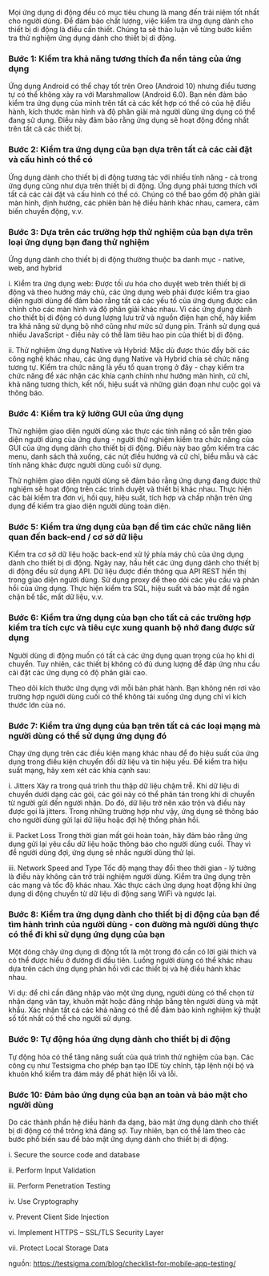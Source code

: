 Mọi ứng dụng di động đều có mục tiêu chung là mang đến trải niệm tốt nhất cho người dùng.
Để đảm bảo chất lượng, việc kiểm tra ứng dụng dành cho thiết bị di động là điều cần thiết. Chúng ta sẽ thảo luận về từng bước kiểm tra thử nghiệm ứng dụng dành cho thiết bị di động.

### Bước 1: Kiểm tra khả năng tương thích đa nền tảng của ứng dụng

Ứng dụng Android có thể chạy tốt trên Oreo (Android 10) nhưng điều tương tự có thể không xảy ra với Marshmallow (Android 6.0).
Bạn nên đảm bảo kiểm tra ứng dụng của mình trên tất cả các kết hợp có thể có của hệ điều hành, kích thước màn hình và độ phân giải mà người dùng ứng dụng có thể đang sử dụng. Điều này đảm bảo rằng ứng dụng sẽ hoạt động đồng nhất trên tất cả các thiết bị.

### Bước 2: Kiểm tra ứng dụng của bạn dựa trên tất cả các cài đặt và cấu hình có thể có

Ứng dụng dành cho thiết bị di động tương tác với nhiều tính năng - cả trong ứng dụng cũng như dựa trên thiết bị di động. Ứng dụng phải tương thích với tất cả các cài đặt và cấu hình có thể có. Chúng có thể bao gồm độ phân giải màn hình, định hướng, các phiên bản hệ điều hành khác nhau, camera, cảm biến chuyển động, v.v.

### Bước 3: Dựa trên các trường hợp thử nghiệm của bạn dựa trên loại ứng dụng bạn đang thử nghiệm

Ứng dụng dành cho thiết bị di động thường thuộc ba danh mục - native, web, and hybrid

i. Kiểm tra ứng dụng web: Được tối ưu hóa cho duyệt web trên thiết bị di động và theo hướng máy chủ, các ứng dụng web phải được kiểm tra giao diện người dùng để đảm bảo rằng tất cả các yếu tố của ứng dụng được căn chỉnh cho các màn hình và độ phân giải khác nhau. Vì các ứng dụng dành cho thiết bị di động có dung lượng lưu trữ và nguồn điện hạn chế, hãy kiểm tra khả năng sử dụng bộ nhớ cũng như mức sử dụng pin. Tránh sử dụng quá nhiều JavaScript - điều này có thể làm tiêu hao pin của thiết bị di động.

ii. Thử nghiệm ứng dụng Native và Hybrid: Mặc dù được thúc đẩy bởi các công nghệ khác nhau, các ứng dụng Native và Hybrid chia sẻ chức năng tương tự. Kiểm tra chức năng là yếu tố quan trọng ở đây - chạy kiểm tra chức năng để xác nhận các khía cạnh chính như hướng màn hình, cử chỉ, khả năng tương thích, kết nối, hiệu suất và những gián đoạn như cuộc gọi và thông báo.

### Bước 4: Kiểm tra kỹ lưỡng GUI của ứng dụng

Thử nghiệm giao diện người dùng xác thực các tính năng có sẵn trên giao diện người dùng của ứng dụng - người thử nghiệm kiểm tra chức năng của GUI của ứng dụng dành cho thiết bị di động. Điều này bao gồm kiểm tra các menu, danh sách thả xuống, các nút điều hướng và cử chỉ, biểu mẫu và các tính năng khác được người dùng cuối sử dụng.

Thử nghiệm giao diện người dùng sẽ đảm bảo rằng ứng dụng đang được thử nghiệm sẽ hoạt động trên các trình duyệt và thiết bị khác nhau. Thực hiện các bài kiểm tra đơn vị, hồi quy, hiệu suất, tích hợp và chấp nhận trên ứng dụng để kiểm tra giao diện người dùng toàn diện.

### Bước 5: Kiểm tra ứng dụng của bạn để tìm các chức năng liên quan đến back-end / cơ sở dữ liệu

Kiểm tra cơ sở dữ liệu hoặc back-end xử lý phía máy chủ của ứng dụng dành cho thiết bị di động. Ngày nay, hầu hết các ứng dụng dành cho thiết bị di động đều sử dụng API. Dữ liệu được điền thông qua API REST hiển thị trong giao diện người dùng. Sử dụng proxy để theo dõi các yêu cầu và phản hồi của ứng dụng. Thực hiện kiểm tra SQL, hiệu suất và bảo mật để ngăn chặn bế tắc, mất dữ liệu, v.v.

### Bước 6: Kiểm tra ứng dụng của bạn cho tất cả các trường hợp kiểm tra tích cực và tiêu cực xung quanh bộ nhớ đang được sử dụng

Người dùng di động muốn có tất cả các ứng dụng quan trọng của họ khi di chuyển. Tuy nhiên, các thiết bị không có đủ dung lượng để đáp ứng nhu cầu cài đặt các ứng dụng có độ phân giải cao.

Theo dõi kích thước ứng dụng với mỗi bản phát hành. Bạn không nên rơi vào trường hợp người dùng cuối có thể không tải xuống ứng dụng chỉ vì kích thước lớn của nó.

### Bước 7: Kiểm tra ứng dụng của bạn trên tất cả các loại mạng mà người dùng có thể sử dụng ứng dụng đó

Chạy ứng dụng trên các điều kiện mạng khác nhau để đo hiệu suất của ứng dụng trong điều kiện chuyển đổi dữ liệu và tín hiệu yếu. Để kiểm tra hiệu suất mạng, hãy xem xét các khía cạnh sau:

i. Jitters
Xảy ra trong quá trình thu thập dữ liệu chậm trễ. Khi dữ liệu di chuyển dưới dạng các gói, các gói này có thể phân tán trong khi di chuyển từ người gửi đến người nhận. Do đó, dữ liệu trở nên xáo trộn và điều này được gọi là jitters. Trong những trường hợp như vậy, ứng dụng sẽ thông báo cho người dùng gửi lại dữ liệu hoặc đợi hệ thống phản hồi.

ii. Packet Loss
Trong thời gian mất gói hoàn toàn, hãy đảm bảo rằng ứng dụng gửi lại yêu cầu dữ liệu hoặc thông báo cho người dùng cuối. Thay vì để người dùng đợi, ứng dụng sẽ nhắc người dùng thử lại.

iii. Network Speed and Type
Tốc độ mạng thay đổi theo thời gian - lý tưởng là điều này không cản trở trải nghiệm người dùng. Kiểm tra ứng dụng trên các mạng và tốc độ khác nhau. Xác thực cách ứng dụng hoạt động khi ứng dụng di động chuyển từ dữ liệu di động sang WiFi và ngược lại.

### Bước 8: Kiểm tra ứng dụng dành cho thiết bị di động của bạn để tìm hành trình của người dùng - con đường mà người dùng thực có thể đi khi sử dụng ứng dụng của bạn

Một dòng chảy ứng dụng di động tốt là một trong đó cần có lời giải thích và có thể được hiểu ở đường đi đầu tiên. Luồng người dùng có thể khác nhau dựa trên cách ứng dụng phản hồi với các thiết bị và hệ điều hành khác nhau.

Ví dụ: để chỉ cần đăng nhập vào một ứng dụng, người dùng có thể chọn từ nhận dạng vân tay, khuôn mặt hoặc đăng nhập bằng tên người dùng và mật khẩu. Xác nhận tất cả các khả năng có thể để đảm bảo kinh nghiệm kỹ thuật số tốt nhất có thể cho người sử dụng.

### Bước 9: Tự động hóa ứng dụng dành cho thiết bị di động

Tự động hóa có thể tăng năng suất của quá trình thử nghiệm của bạn. Các công cụ như Testsigma cho phép bạn tạo IDE tùy chỉnh, tập lệnh nội bộ và khuôn khổ kiểm tra đám mây để phát hiện lỗi và lỗi.

### Bước 10: Đảm bảo ứng dụng của bạn an toàn và bảo mật cho người dùng

Do các thành phần hệ điều hành đa dạng, bảo mật ứng dụng dành cho thiết bị di động có thể trông khá đáng sợ. Tuy nhiên, bạn có thể làm theo các bước phổ biến sau để bảo mật ứng dụng dành cho thiết bị di động.

i. Secure the source code and database

ii. Perform Input Validation

iii. Perform Penetration Testing

iv. Use Cryptography

v. Prevent Client Side Injection

vi. Implement HTTPS – SSL/TLS Security Layer

vii. Protect Local Storage Data

nguồn: https://testsigma.com/blog/checklist-for-mobile-app-testing/